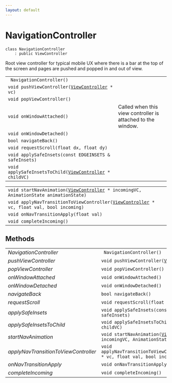 ```yaml
---
layout: default
---
```


# NavigationController

```
class NavigationController
    : public ViewController
```


Root view controller for typical mobile UX where there is a bar at the top of the screen and pages are pushed and popped in and out of view.     

    
| | |
|-|-|
|` NavigationController()`||
|`void pushViewController(`[`ViewController`](/ref/app_group/ViewController)` * vc)`||
|`void popViewController()`||
|`void onWindowAttached()`|Called when this view controller is attached to the window.|
|`void onWindowDetached()`||
|`bool navigateBack()`||
|`void requestScroll(float dx, float dy)`||
|`void applySafeInsets(const EDGEINSETS & safeInsets)`||
|`void applySafeInsetsToChild(`[`ViewController`](/ref/app_group/ViewController)` * childVC)`||


| | |
|-|-|
|`void startNavAnimation(`[`ViewController`](/ref/app_group/ViewController)` * incomingVC, AnimationState animationState)`||
|`void applyNavTransitionToViewController(`[`ViewController`](/ref/app_group/ViewController)` * vc, float val, bool incoming)`||
|`void onNavTransitionApply(float val)`||
|`void completeIncoming()`||


## Methods

| | |
|-|-|
| *NavigationController* | ` NavigationController()` |  |
| *pushViewController* | `void pushViewController(`[`ViewController`](/ref/app_group/ViewController)` * vc)` |  |
| *popViewController* | `void popViewController()` |  |
| *onWindowAttached* | `void onWindowAttached()` |  |
| *onWindowDetached* | `void onWindowDetached()` |  |
| *navigateBack* | `bool navigateBack()` |  |
| *requestScroll* | `void requestScroll(float dx, float dy)` |  |
| *applySafeInsets* | `void applySafeInsets(const EDGEINSETS & safeInsets)` |  |
| *applySafeInsetsToChild* | `void applySafeInsetsToChild(`[`ViewController`](/ref/app_group/ViewController)` * childVC)` |  |
| *startNavAnimation* | `void startNavAnimation(`[`ViewController`](/ref/app_group/ViewController)` * incomingVC, AnimationState animationState)` |  |
| *applyNavTransitionToViewController* | `void applyNavTransitionToViewController(`[`ViewController`](/ref/app_group/ViewController)` * vc, float val, bool incoming)` |  |
| *onNavTransitionApply* | `void onNavTransitionApply(float val)` |  |
| *completeIncoming* | `void completeIncoming()` |  |
